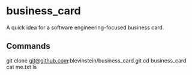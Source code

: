 business_card
=============

A quick idea for a software engineering-focused business card.

Commands
--------

git clone git@github.com:blevinstein/business_card.git
cd business_card
cat me.txt
ls
